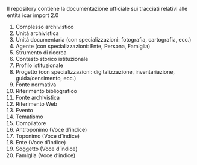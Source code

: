 Il repository contiene la documentazione ufficiale sui tracciati relativi alle entità icar import 2.0
1.	Complesso archivistico
2.	Unità archivistica
3.	Unità documentaria (con specializzazioni: fotografia, cartografia, ecc.)
4.	Agente (con specializzazioni: Ente, Persona, Famiglia)
5.	Strumento di ricerca
6.	Contesto storico istituzionale
7.	Profilo istituzionale
8.	Progetto (con specializzazioni: digitalizzazione, inventariazione, guida/censimento, ecc.) 
9.	Fonte normativa
10.	Riferimento bibliografico
11.	Fonte archivistica
12.	Riferimento Web
13.	Evento
14.	Tematismo
15.	Compilatore 
16.	Antroponimo (Voce d’indice)
17.	Toponimo (Voce d’indice)
18.	Ente  (Voce d’indice)
19.	Soggetto  (Voce d’indice)
20.	Famiglia  (Voce d’indice)

